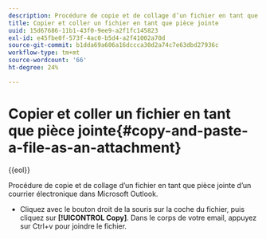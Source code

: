 ```yaml
---
description: Procédure de copie et de collage d’un fichier en tant que pièce jointe d’un courrier électronique dans Microsoft Outlook.
title: Copier et coller un fichier en tant que pièce jointe
uuid: 15d67686-11b1-43f0-9ee9-a2f1fc145823
exl-id: e45fbe0f-573f-4ac0-b5d4-a2f41002a70d
source-git-commit: b1dda69a606a16dccca30d2a74c7e63dbd27936c
workflow-type: tm+mt
source-wordcount: '66'
ht-degree: 24%

---
```


# Copier et coller un fichier en tant que pièce jointe{#copy-and-paste-a-file-as-an-attachment}

{{eol}}

Procédure de copie et de collage d’un fichier en tant que pièce jointe d’un courrier électronique dans Microsoft Outlook.

* Cliquez avec le bouton droit de la souris sur la coche du fichier, puis cliquez sur **[!UICONTROL Copy]**. Dans le corps de votre email, appuyez sur Ctrl+v pour joindre le fichier.
